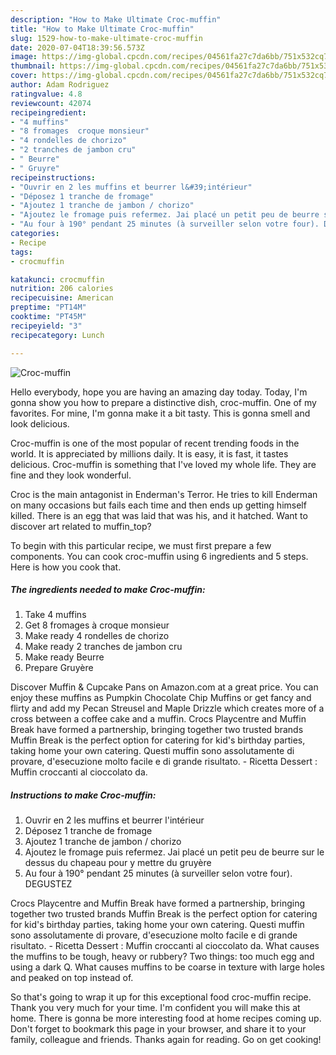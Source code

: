 ```yaml
---
description: "How to Make Ultimate Croc-muffin"
title: "How to Make Ultimate Croc-muffin"
slug: 1529-how-to-make-ultimate-croc-muffin
date: 2020-07-04T18:39:56.573Z
image: https://img-global.cpcdn.com/recipes/04561fa27c7da6bb/751x532cq70/croc-muffin-photo-principale-de-la-recette.jpg
thumbnail: https://img-global.cpcdn.com/recipes/04561fa27c7da6bb/751x532cq70/croc-muffin-photo-principale-de-la-recette.jpg
cover: https://img-global.cpcdn.com/recipes/04561fa27c7da6bb/751x532cq70/croc-muffin-photo-principale-de-la-recette.jpg
author: Adam Rodriguez
ratingvalue: 4.8
reviewcount: 42074
recipeingredient:
- "4 muffins"
- "8 fromages  croque monsieur"
- "4 rondelles de chorizo"
- "2 tranches de jambon cru"
- " Beurre"
- " Gruyre"
recipeinstructions:
- "Ouvrir en 2 les muffins et beurrer l&#39;intérieur"
- "Déposez 1 tranche de fromage"
- "Ajoutez 1 tranche de jambon / chorizo"
- "Ajoutez le fromage puis refermez. Jai placé un petit peu de beurre sur le dessus du chapeau pour y mettre du gruyère"
- "Au four à 190° pendant 25 minutes (à surveiller selon votre four). DEGUSTEZ"
categories:
- Recipe
tags:
- crocmuffin

katakunci: crocmuffin 
nutrition: 206 calories
recipecuisine: American
preptime: "PT14M"
cooktime: "PT45M"
recipeyield: "3"
recipecategory: Lunch

---
```



![Croc-muffin](https://img-global.cpcdn.com/recipes/04561fa27c7da6bb/751x532cq70/croc-muffin-photo-principale-de-la-recette.jpg)

Hello everybody, hope you are having an amazing day today. Today, I'm gonna show you how to prepare a distinctive dish, croc-muffin. One of my favorites. For mine, I'm gonna make it a bit tasty. This is gonna smell and look delicious.

Croc-muffin is one of the most popular of recent trending foods in the world. It is appreciated by millions daily. It is easy, it is fast, it tastes delicious. Croc-muffin is something that I've loved my whole life. They are fine and they look wonderful.

Croc is the main antagonist in Enderman&#39;s Terror. He tries to kill Enderman on many occasions but fails each time and then ends up getting himself killed. There is an egg that was laid that was his, and it hatched. Want to discover art related to muffin_top?


To begin with this particular recipe, we must first prepare a few components. You can cook croc-muffin using 6 ingredients and 5 steps. Here is how you cook that.

<!--inarticleads1-->

##### The ingredients needed to make Croc-muffin:

1. Take 4 muffins
1. Get 8 fromages à croque monsieur
1. Make ready 4 rondelles de chorizo
1. Make ready 2 tranches de jambon cru
1. Make ready  Beurre
1. Prepare  Gruyère


Discover Muffin &amp; Cupcake Pans on Amazon.com at a great price. You can enjoy these muffins as Pumpkin Chocolate Chip Muffins or get fancy and flirty and add my Pecan Streusel and Maple Drizzle which creates more of a cross between a coffee cake and a muffin. Crocs Playcentre and Muffin Break have formed a partnership, bringing together two trusted brands Muffin Break is the perfect option for catering for kid&#39;s birthday parties, taking home your own catering. Questi muffin sono assolutamente di provare, d&#39;esecuzione molto facile e di grande risultato. - Ricetta Dessert : Muffin croccanti al cioccolato da. 

<!--inarticleads2-->

##### Instructions to make Croc-muffin:

1. Ouvrir en 2 les muffins et beurrer l&#39;intérieur
1. Déposez 1 tranche de fromage
1. Ajoutez 1 tranche de jambon / chorizo
1. Ajoutez le fromage puis refermez. Jai placé un petit peu de beurre sur le dessus du chapeau pour y mettre du gruyère
1. Au four à 190° pendant 25 minutes (à surveiller selon votre four). DEGUSTEZ


Crocs Playcentre and Muffin Break have formed a partnership, bringing together two trusted brands Muffin Break is the perfect option for catering for kid&#39;s birthday parties, taking home your own catering. Questi muffin sono assolutamente di provare, d&#39;esecuzione molto facile e di grande risultato. - Ricetta Dessert : Muffin croccanti al cioccolato da. What causes the muffins to be tough, heavy or rubbery? Two things: too much egg and using a dark Q. What causes muffins to be coarse in texture with large holes and peaked on top instead of. 

So that's going to wrap it up for this exceptional food croc-muffin recipe. Thank you very much for your time. I'm confident you will make this at home. There is gonna be more interesting food at home recipes coming up. Don't forget to bookmark this page in your browser, and share it to your family, colleague and friends. Thanks again for reading. Go on get cooking!
